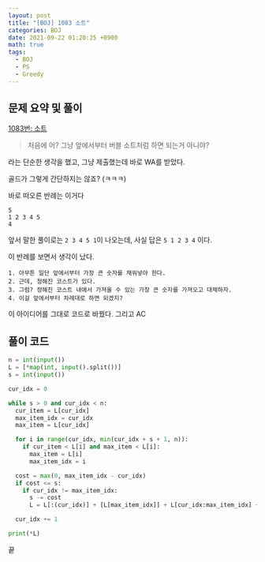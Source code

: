 ```yaml
---
layout: post
title: "[BOJ] 1083 소트"
categories: BOJ
date: 2021-09-22 01:20:25 +0900
math: true
tags:
  - BOJ
  - PS
  - Greedy
---
```


## 문제 요약 및 풀이

[1083번: 소트](https://www.acmicpc.net/problem/1083)

> 처음에 어? 그냥 앞에서부터 버블 소트처럼 하면 되는거 아니야?

라는 단순한 생각을 했고, 그냥 제출했는데 바로 WA를 받았다.

골드가 그렇게 간단하지는 않죠? (ㅋㅋㅋ)

바로 떠오른 반례는 이거다

```
5
1 2 3 4 5
4
```

앞서 말한 풀이로는 `2 3 4 5 1`이 나오는데, 사실 답은 `5 1 2 3 4` 이다.

이 반례를 보면서 생각이 났다.

```
1. 아무튼 일단 앞에서부터 가장 큰 숫자를 채워넣야 한다.
2. 근데, 정해진 코스트가 있다.
3. 그럼? 정해진 코스트 내에서 가져올 수 있는 가장 큰 숫자를 가져오고 대체하자.
4. 이걸 앞에서부터 차례대로 하면 되겠지?
```

이 아이디어를 그대로 코드로 바꿨다. 그리고 AC

## 풀이 코드

```python
n = int(input())
L = [*map(int, input().split())]
s = int(input())

cur_idx = 0

while s > 0 and cur_idx < n:
  cur_item = L[cur_idx]
  max_item_idx = cur_idx
  max_item = L[cur_idx]

  for i in range(cur_idx, min(cur_idx + s + 1, n)):
    if cur_item < L[i] and max_item < L[i]:
      max_item = L[i]
      max_item_idx = i

  cost = max(0, max_item_idx - cur_idx)
  if cost <= s:
    if cur_idx != max_item_idx:
      s -= cost
      L = L[:(cur_idx)] + [L[max_item_idx]] + L[cur_idx:max_item_idx] + L[(max_item_idx+1):]

  cur_idx += 1

print(*L)
```

끝
